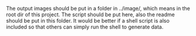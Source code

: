 The output images should be put in a folder in ../image/, which means in the root dir of this project.
The script should be put here, also the readme should be put in this folder.
It would be better if a shell script is also included so that others can simply run the shell to generate data. 

